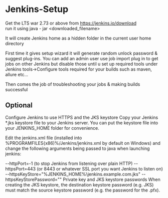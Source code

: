 # Jenkins-Setup



Get the LTS war 2.73 or above from https://jenkins.io/download  
run it using 
java - jar <downloaded_filename>

It will create Jenkins home as a hidden folder in the current user home directory 

First time it gives setup wizard it will generate random unlock password & suggest plug-ins. You can add an admin user use job import plug in to get jobs on other Jenkins but disable those until u set up required tools under Jenkins tools->Configure tools required for your builds such as maven, allure etc...

Then comes the job of troubleshooting your jobs & making builds successful

## Optional
Configure Jenkins to use HTTPS and the JKS keystore
Copy your Jenkins *.jks keystore file to your Jenkins server.  You can put the keystore file into your JENKINS_HOME folder for convenience.

Edit the jenkins.xml file (installed into %PROGRAMFILES{x86)%/Jenkins/jenkins.xml by default on Windows) and change the following arguments being passed to java when launching jenkins:

--httpPort=-1  (to stop Jenkins from listening over plain HTTP)
--httpsPort=443  (or 8443 or whatever SSL port you want Jenkins to listen on)
--httpsKeyStore="%JENKINS_HOME%\jenkins.example.com.jks"
--httpsKeyStorePassword="<cleartext-password-to-keystore>"
Private key and JKS keystore passwords
When creating the JKS keystore, the destination keystore password (e.g. JKS) must match the source keystore password (e.g. the password for the .pfx).
